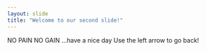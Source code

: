```yaml
---
layout: slide
title: "Welcome to our second slide!"
---
```

NO PAIN NO GAIN ...have a nice day
Use the left arrow to go back!
